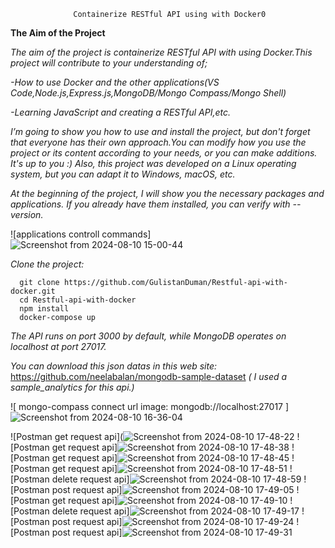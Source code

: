                  Containerize RESTful API using with Docker0

**The Aim of the Project**

*The aim of the project is containerize RESTful API with using Docker.This project will contribute to your understanding of;*

   *-How to use Docker and the other applications(VS Code,Node.js,Express.js,MongoDB/Mongo Compass/Mongo Shell)*
 
   *-Learning JavaScript and creating a RESTful API,etc.*

*I’m going to show you how to use and install the project, but don't forget that everyone has their own approach.You can modify how you use the project or its content according to your needs, or you can make additions. It's up to you :)*
*Also, this project was developed on a Linux operating system, but you can adapt it to Windows, macOS, etc.*

*At the beginning of the project, I will show you the necessary packages and applications. If you already have them installed, you can verify with --version.*


![applications controll commands]    ![Screenshot from 2024-08-10 15-00-44](https://github.com/user-attachments/assets/58c6484a-e460-40f4-a8bd-1b11b8973b3d)


*Clone the project:*

      git clone https://github.com/GulistanDuman/Restful-api-with-docker.git
      cd Restful-api-with-docker
      npm install
      docker-compose up


*The API runs on port 3000 by default, while MongoDB operates on localhost at port 27017.*

*You can download this json datas in this web site:*  https://github.com/neelabalan/mongodb-sample-dataset
*( I used a sample_analytics for this api.)*

![ mongo-compass connect url image: mongodb://localhost:27017 ] ![Screenshot from 2024-08-10 16-36-04](https://github.com/user-attachments/assets/26dceac0-a477-4749-963d-a9c46dc3e4e7)

![Postman get request api](![Screenshot from 2024-08-10 17-48-22](https://github.com/user-attachments/assets/cee5084d-2e11-4774-9667-37f3713fc6d4)
![Postman get request api]![Screenshot from 2024-08-10 17-48-38](https://github.com/user-attachments/assets/0dd2d953-2a9e-4a87-be1e-969e56c3fd51)
![Postman get request api]![Screenshot from 2024-08-10 17-48-45](https://github.com/user-attachments/assets/68e8e86b-b955-4000-97d9-15d0467d0848)
![Postman get request api]![Screenshot from 2024-08-10 17-48-51](https://github.com/user-attachments/assets/11705477-0c11-4d5b-b7d5-2d58aafe6451)
![Postman delete request api]![Screenshot from 2024-08-10 17-48-59](https://github.com/user-attachments/assets/524c018c-6242-4fb2-ba6a-6ec528e3e8cb)
![Postman post request api]![Screenshot from 2024-08-10 17-49-05](https://github.com/user-attachments/assets/e9c0d1d2-c7dc-4777-8d0e-7e77c1d1edd1)
![Postman get request api]![Screenshot from 2024-08-10 17-49-10](https://github.com/user-attachments/assets/cf9e8527-155b-49ab-8f9e-ef40ae864a1a)
![Postman delete request api]![Screenshot from 2024-08-10 17-49-17](https://github.com/user-attachments/assets/434244cc-8e9d-43ae-806e-dd20a0934f20)
![Postman post request api]![Screenshot from 2024-08-10 17-49-24](https://github.com/user-attachments/assets/b3001091-ac16-4fad-b801-d67b3467859a)
![Postman post request api]![Screenshot from 2024-08-10 17-49-31](https://github.com/user-attachments/assets/7adf8347-2ccc-4fe0-9bf2-9a209472fa8d)
